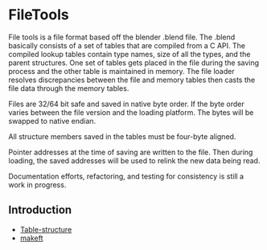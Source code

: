 # FileTools

File tools is a file format based off the blender .blend file. The .blend basically consists of a set of tables that are compiled from a C API. The compiled lookup tables contain type names, size of all the types, and the parent structures. One set of tables gets placed in the file during the saving process and the other table is maintained in memory. The file loader resolves discrepancies between the file and memory tables then casts the file data through the memory tables.

Files are 32/64 bit safe and saved in native byte order. If the byte order varies between the file version and the loading platform. The bytes will be swapped to native endian.

All structure members saved in the tables must be four-byte aligned.

Pointer addresses at the time of saving are written to the file. Then during loading, the saved addresses will be used to relink the new data being read.

Documentation efforts, refactoring, and testing for consistency is still a work in progress.

## Introduction

* [Table-structure](Table-structure.md)
* [makeft](makeft.md)
